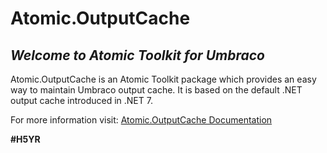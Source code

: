 # Atomic.OutputCache

## _Welcome to Atomic Toolkit for Umbraco_
Atomic.OutputCache is an Atomic Toolkit package which provides an easy way to maintain Umbraco output cache. It is based on the default .NET output cache introduced in .NET 7.

For more information visit: [Atomic.OutputCache Documentation](https://atomictoolkit.com/packages/atomicoutputcache)

**#H5YR**